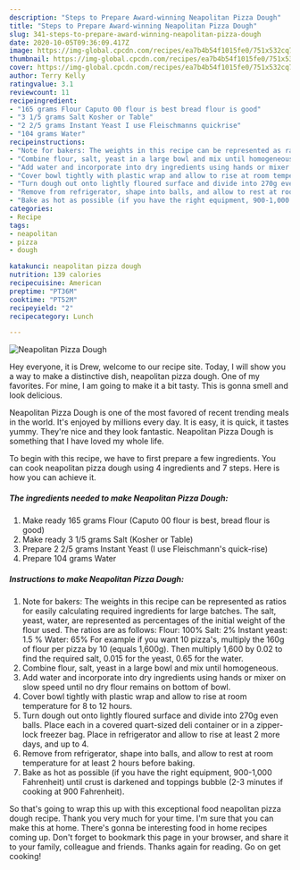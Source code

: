 ```yaml
---
description: "Steps to Prepare Award-winning Neapolitan Pizza Dough"
title: "Steps to Prepare Award-winning Neapolitan Pizza Dough"
slug: 341-steps-to-prepare-award-winning-neapolitan-pizza-dough
date: 2020-10-05T09:36:09.417Z
image: https://img-global.cpcdn.com/recipes/ea7b4b54f1015fe0/751x532cq70/neapolitan-pizza-dough-recipe-main-photo.jpg
thumbnail: https://img-global.cpcdn.com/recipes/ea7b4b54f1015fe0/751x532cq70/neapolitan-pizza-dough-recipe-main-photo.jpg
cover: https://img-global.cpcdn.com/recipes/ea7b4b54f1015fe0/751x532cq70/neapolitan-pizza-dough-recipe-main-photo.jpg
author: Terry Kelly
ratingvalue: 3.1
reviewcount: 11
recipeingredient:
- "165 grams Flour Caputo 00 flour is best bread flour is good"
- "3 1/5 grams Salt Kosher or Table"
- "2 2/5 grams Instant Yeast I use Fleischmanns quickrise"
- "104 grams Water"
recipeinstructions:
- "Note for bakers: The weights in this recipe can be represented as ratios for easily calculating required ingredients for large batches. The salt, yeast, water, are represented as percentages of the initial weight of the flour used. The ratios are as follows: Flour: 100% Salt: 2% Instant yeast: 1.5 % Water: 65% For example if you want 10 pizza&#39;s, multiply the 160g of flour per pizza by 10 (equals 1,600g). Then multiply 1,600 by 0.02 to find the required salt, 0.015 for the yeast, 0.65 for the water."
- "Combine flour, salt, yeast in a large bowl and mix until homogeneous."
- "Add water and incorporate into dry ingredients using hands or mixer on slow speed until no dry flour remains on bottom of bowl."
- "Cover bowl tightly with plastic wrap and allow to rise at room temperature for 8 to 12 hours."
- "Turn dough out onto lightly floured surface and divide into 270g even balls. Place each in a covered quart-sized deli container or in a zipper-lock freezer bag. Place in refrigerator and allow to rise at least 2 more days, and up to 4."
- "Remove from refrigerator, shape into balls, and allow to rest at room temperature for at least 2 hours before baking."
- "Bake as hot as possible (if you have the right equipment, 900-1,000 Fahrenheit) until crust is darkened and toppings bubble (2-3 minutes if cooking at 900 Fahrenheit)."
categories:
- Recipe
tags:
- neapolitan
- pizza
- dough

katakunci: neapolitan pizza dough 
nutrition: 139 calories
recipecuisine: American
preptime: "PT36M"
cooktime: "PT52M"
recipeyield: "2"
recipecategory: Lunch

---
```



![Neapolitan Pizza Dough](https://img-global.cpcdn.com/recipes/ea7b4b54f1015fe0/751x532cq70/neapolitan-pizza-dough-recipe-main-photo.jpg)

Hey everyone, it is Drew, welcome to our recipe site. Today, I will show you a way to make a distinctive dish, neapolitan pizza dough. One of my favorites. For mine, I am going to make it a bit tasty. This is gonna smell and look delicious.

Neapolitan Pizza Dough is one of the most favored of recent trending meals in the world. It's enjoyed by millions every day. It is easy, it is quick, it tastes yummy. They're nice and they look fantastic. Neapolitan Pizza Dough is something that I have loved my whole life.




To begin with this recipe, we have to first prepare a few ingredients. You can cook neapolitan pizza dough using 4 ingredients and 7 steps. Here is how you can achieve it.

<!--inarticleads1-->

##### The ingredients needed to make Neapolitan Pizza Dough:

1. Make ready 165 grams Flour (Caputo 00 flour is best, bread flour is good)
1. Make ready 3 1/5 grams Salt (Kosher or Table)
1. Prepare 2 2/5 grams Instant Yeast (I use Fleischmann&#39;s quick-rise)
1. Prepare 104 grams Water




<!--inarticleads2-->

##### Instructions to make Neapolitan Pizza Dough:

1. Note for bakers: The weights in this recipe can be represented as ratios for easily calculating required ingredients for large batches. The salt, yeast, water, are represented as percentages of the initial weight of the flour used. The ratios are as follows: Flour: 100% Salt: 2% Instant yeast: 1.5 % Water: 65% For example if you want 10 pizza&#39;s, multiply the 160g of flour per pizza by 10 (equals 1,600g). Then multiply 1,600 by 0.02 to find the required salt, 0.015 for the yeast, 0.65 for the water.
1. Combine flour, salt, yeast in a large bowl and mix until homogeneous.
1. Add water and incorporate into dry ingredients using hands or mixer on slow speed until no dry flour remains on bottom of bowl.
1. Cover bowl tightly with plastic wrap and allow to rise at room temperature for 8 to 12 hours.
1. Turn dough out onto lightly floured surface and divide into 270g even balls. Place each in a covered quart-sized deli container or in a zipper-lock freezer bag. Place in refrigerator and allow to rise at least 2 more days, and up to 4.
1. Remove from refrigerator, shape into balls, and allow to rest at room temperature for at least 2 hours before baking.
1. Bake as hot as possible (if you have the right equipment, 900-1,000 Fahrenheit) until crust is darkened and toppings bubble (2-3 minutes if cooking at 900 Fahrenheit).




So that's going to wrap this up with this exceptional food neapolitan pizza dough recipe. Thank you very much for your time. I'm sure that you can make this at home. There's gonna be interesting food in home recipes coming up. Don't forget to bookmark this page in your browser, and share it to your family, colleague and friends. Thanks again for reading. Go on get cooking!
